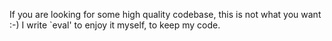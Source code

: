 If you are looking for some high quality codebase, this is not what you want :-)
I write `eval' to enjoy it myself, to keep my code.
